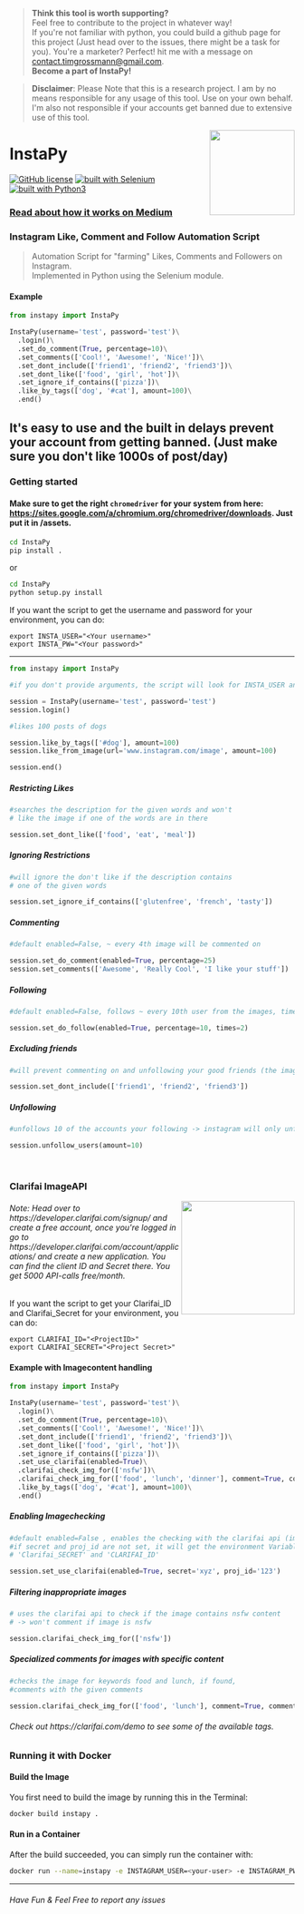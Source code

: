 > **Think this tool is worth supporting?** <br />
> Feel free to contribute to the project in whatever way! <br /> If you're not familiar with python, you could build a github page for this project (Just head over to the issues, there might be a task for you). You're a marketer? Perfect! hit me with a message on contact.timgrossmann@gmail.com. <br /> **Become a part of InstaPy!**

> **Disclaimer**: Please Note that this is a research project. I am by no means responsible for any usage of this tool. Use on your own behalf. I'm also not responsible if your accounts get banned due to extensive use of this tool.

<img src="http://i.imgur.com/9ZjtveL.png" width="150" align="right">

# InstaPy
[![GitHub license](https://img.shields.io/github/license/mashape/apistatus.svg)](https://github.com/timgrossmann/InstaPy/blob/master/LICENSE)
[![built with Selenium](https://img.shields.io/badge/built%20with-Selenium-red.svg)](https://github.com/SeleniumHQ/selenium)
[![built with Python3](https://img.shields.io/badge/Built%20with-Python3-green.svg)](https://www.python.org/)

### [Read about how it works on Medium](https://medium.freecodecamp.com/my-open-source-instagram-bot-got-me-2-500-real-followers-for-5-in-server-costs-e40491358340)

### Instagram Like, Comment and Follow Automation Script
>Automation Script for "farming" Likes, Comments and Followers on Instagram.<br />
Implemented in Python using the Selenium module.  

<h4>Example</h4>

```python
from instapy import InstaPy

InstaPy(username='test', password='test')\
  .login()\
  .set_do_comment(True, percentage=10)\
  .set_comments(['Cool!', 'Awesome!', 'Nice!'])\
  .set_dont_include(['friend1', 'friend2', 'friend3'])\
  .set_dont_like(['food', 'girl', 'hot'])\
  .set_ignore_if_contains(['pizza'])\
  .like_by_tags(['dog', '#cat'], amount=100)\
  .end()
```
<h2>It's easy to use and the built in delays prevent your account from getting banned. (Just make sure you don't like 1000s of post/day)</h2>
<h3>Getting started</h3>

#### Make sure to get the right ```chromedriver``` for your system from here: https://sites.google.com/a/chromium.org/chromedriver/downloads. Just put it in /assets.
```bash
cd InstaPy
pip install .
```

or 

```bash
cd InstaPy
python setup.py install
```

<p>If you want the script to get the username and password for your environment, you can do:</p>

```
export INSTA_USER="<Your username>"
export INSTA_PW="<Your password>"
```
<hr />

```python
from instapy import InstaPy

#if you don't provide arguments, the script will look for INSTA_USER and INSTA_PW in the environment

session = InstaPy(username='test', password='test')
session.login()

#likes 100 posts of dogs

session.like_by_tags(['#dog'], amount=100)
session.like_from_image(url='www.instagram.com/image', amount=100)

session.end()
```

<h5>Restricting Likes</h5>

```python
#searches the description for the given words and won't
# like the image if one of the words are in there

session.set_dont_like(['food', 'eat', 'meal'])
```
<h5>Ignoring Restrictions</h5>

```python
#will ignore the don't like if the description contains
# one of the given words

session.set_ignore_if_contains(['glutenfree', 'french', 'tasty'])
```

<h5>Commenting</h5>

```python
#default enabled=False, ~ every 4th image will be commented on

session.set_do_comment(enabled=True, percentage=25)
session.set_comments(['Awesome', 'Really Cool', 'I like your stuff'])
```

<h5>Following</h5>

```python
#default enabled=False, follows ~ every 10th user from the images, times=1 (only follows a user once (if unfollowed again))

session.set_do_follow(enabled=True, percentage=10, times=2)
```

<h5>Excluding friends</h5>

```python
#will prevent commenting on and unfollowing your good friends (the images will still be liked)

session.set_dont_include(['friend1', 'friend2', 'friend3'])
```

<h5>Unfollowing</h5>

```python
#unfollows 10 of the accounts your following -> instagram will only unfollow 10 before you'll be 'blocked for 10 minutes' (if you enter a higher number than 10 it will unfollow 10, then wait 10 minutes and will continue then)

session.unfollow_users(amount=10) 
```
<br />
<h3>Clarifai ImageAPI</h3>
<img src="https://d1qb2nb5cznatu.cloudfront.net/startups/i/396673-2fb6e8026b393dddddc093c23d8cd866-medium_jpg.jpg?buster=1399901540" width="200" align="right">
<h6>Note: Head over to https://developer.clarifai.com/signup/ and create a free account, once you're logged in go to https://developer.clarifai.com/account/applications/ and create a new application. You can find the client ID and Secret there. You get 5000 API-calls free/month.</h6>
<p>If you want the script to get your Clarifai_ID and Clarifai_Secret for your environment, you can do:</p>

```
export CLARIFAI_ID="<ProjectID>"
export CLARIFAI_SECRET="<Project Secret>"
```
<h4>Example with Imagecontent handling</h4>

```python
from instapy import InstaPy

InstaPy(username='test', password='test')\
  .login()\
  .set_do_comment(True, percentage=10)\
  .set_comments(['Cool!', 'Awesome!', 'Nice!'])\
  .set_dont_include(['friend1', 'friend2', 'friend3'])\
  .set_dont_like(['food', 'girl', 'hot'])\
  .set_ignore_if_contains(['pizza'])\
  .set_use_clarifai(enabled=True)\
  .clarifai_check_img_for(['nsfw'])\
  .clarifai_check_img_for(['food', 'lunch', 'dinner'], comment=True, comments=['Tasty!', 'Nice!', 'Yum!'])\
  .like_by_tags(['dog', '#cat'], amount=100)\
  .end()
```
<h5>Enabling Imagechecking</h5>

```python
#default enabled=False , enables the checking with the clarifai api (image tagging)
#if secret and proj_id are not set, it will get the environment Variables
# 'Clarifai_SECRET' and 'CLARIFAI_ID'

session.set_use_clarifai(enabled=True, secret='xyz', proj_id='123')
```
<h5>Filtering inappropriate images</h5>

```python
# uses the clarifai api to check if the image contains nsfw content
# -> won't comment if image is nsfw

session.clarifai_check_img_for(['nsfw'])
```
<h5>Specialized comments for images with specific content</h5>

```python
#checks the image for keywords food and lunch, if found,
#comments with the given comments

session.clarifai_check_img_for(['food', 'lunch'], comment=True, comments=['Tasty!', 'Yum!'])
```
<h6>Check out https://clarifai.com/demo to see some of the available tags.</h6>

### Running it with Docker

#### Build the Image

You first need to build the image by running this in the Terminal:
```bash
docker build instapy .
```

#### Run in a Container

After the build succeeded, you can simply run the container with:
```bash
docker run --name=instapy -e INSTAGRAM_USER=<your-user> -e INSTAGRAM_PW=<your-pw> -d instapy
```

<hr />
<h6>Have Fun & Feel Free to report any issues</h6>
